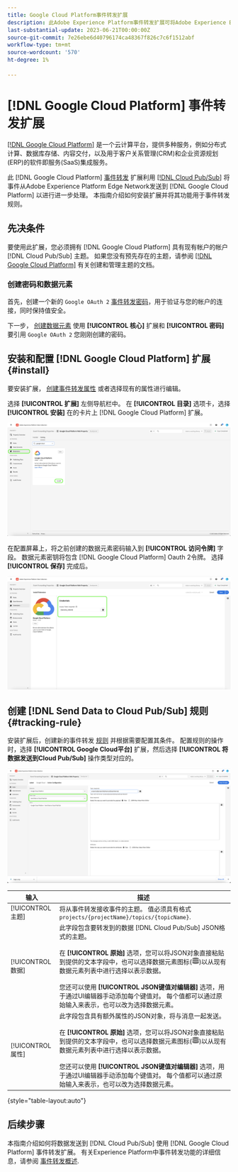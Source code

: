 ```yaml
---
title: Google Cloud Platform事件转发扩展
description: 此Adobe Experience Platform事件转发扩展可将Adobe Experience Edge Network事件发送到Google Cloud Platform。
last-substantial-update: 2023-06-21T00:00:00Z
source-git-commit: 7e26ebe6d40796174ca48367f826c7c6f1512abf
workflow-type: tm+mt
source-wordcount: '570'
ht-degree: 1%

---
```


# [!DNL Google Cloud Platform] 事件转发扩展

[[!DNL Google Cloud Platform]](https://cloud.google.com/) 是一个云计算平台，提供多种服务，例如分布式计算、数据库存储、内容交付，以及用于客户关系管理(CRM)和企业资源规划(ERP)的软件即服务(SaaS)集成服务。

此 [!DNL Google Cloud Platform] [事件转发](../../../ui/event-forwarding/overview.md) 扩展利用 [[!DNL Cloud Pub/Sub]](https://cloud.google.com/pubsub) 将事件从Adobe Experience Platform Edge Network发送到 [!DNL Google Cloud Platform] 以进行进一步处理。 本指南介绍如何安装扩展并将其功能用于事件转发规则。

## 先决条件

要使用此扩展，您必须拥有 [!DNL Google Cloud Platform] 具有现有帐户的帐户 [!DNL Cloud Pub/Sub] 主题。 如果您没有预先存在的主题，请参阅 [[!DNL Google Cloud Platform]](https://cloud.google.com/pubsub/docs/create-topic) 有关创建和管理主题的文档。

### 创建密码和数据元素

首先，创建一个新的 `Google OAuth 2` [事件转发密码](../../../ui/event-forwarding/secrets.md)，用于验证与您的帐户的连接，同时保持值安全。

下一步， [创建数据元素](../../../ui/managing-resources/data-elements.md#create-a-data-element) 使用 **[!UICONTROL 核心]** 扩展和 **[!UICONTROL 密码]** 要引用 `Google OAuth 2` 您刚刚创建的密码。

## 安装和配置 [!DNL Google Cloud Platform] 扩展 {#install}

要安装扩展， [创建事件转发属性](../../../ui/event-forwarding/overview.md#properties) 或者选择现有的属性进行编辑。

选择 **[!UICONTROL 扩展]** 左侧导航栏中。 在 **[!UICONTROL 目录]** 选项卡，选择 **[!UICONTROL 安装]** 在的卡片上 [!DNL Google Cloud Platform] 扩展。

![目录 [!DNL Google Cloud Platform] 扩展突出显示安装。](../../../images/extensions/server/google-cloud-platform/install-extension.png)

在配置屏幕上，将之前创建的数据元素密码输入到 **[!UICONTROL 访问令牌]** 字段。 数据元素密钥将包含 [!DNL Google Cloud Platform] Oauth 2令牌。 选择 **[!UICONTROL 保存]** 完成后。

![此 [!DNL Google Cloud Platform] 扩展配置页面。](../../../images/extensions/server/google-cloud-platform/configure-extension.png)

## 创建 [!DNL Send Data to Cloud Pub/Sub] 规则 {#tracking-rule}

安装扩展后，创建新的事件转发 [规则](../../../ui/managing-resources/rules.md) 并根据需要配置其条件。 配置规则的操作时，选择 **[!UICONTROL Google Cloud平台]** 扩展，然后选择 **[!UICONTROL 将数据发送到Cloud Pub/Sub]** 操作类型对应的。

![的操作配置视图 [!UICONTROL Google Cloud平台]，并突出显示操作和 [!UICONTROL 将数据发送到Cloud Pub/Sub].](../../../images/extensions/server/google-cloud-platform/event-action.png)

| 输入 | 描述 |
| --- | --- |
| [!UICONTROL 主题] | 将从事件转发接收事件的主题。 值必须具有格式 `projects/{projectName}/topics/{topicName}`. |
| [!UICONTROL 数据] | 此字段包含要转发到的数据 [!DNL Cloud Pub/Sub] JSON格式的主题。<br><br>在 **[!UICONTROL 原始]** 选项，您可以将JSON对象直接粘贴到提供的文本字段中，也可以选择数据元素图标(![数据集图标](../../../images/extensions/server/aws/data-element-icon.png))以从现有数据元素列表中进行选择以表示数据。<br><br>您还可以使用 **[!UICONTROL JSON键值对编辑器]** 选项，用于通过UI编辑器手动添加每个键值对。 每个值都可以通过原始输入来表示，也可以改为选择数据元素。 |
| [!UICONTROL 属性] | 此字段包含具有额外属性的JSON对象，将与消息一起发送。<br><br>在 **[!UICONTROL 原始]** 选项，您可以将JSON对象直接粘贴到提供的文本字段中，也可以选择数据元素图标(![数据集图标](../../../images/extensions/server/aws/data-element-icon.png))以从现有数据元素列表中进行选择以表示数据。<br><br>您还可以使用 **[!UICONTROL JSON键值对编辑器]** 选项，用于通过UI编辑器手动添加每个键值对。 每个值都可以通过原始输入来表示，也可以改为选择数据元素。 |

{style="table-layout:auto"}

## 后续步骤

本指南介绍如何将数据发送到 [!DNL Cloud Pub/Sub] 使用 [!DNL Google Cloud Platform] 事件转发扩展。 有关Experience Platform中事件转发功能的详细信息，请参阅 [事件转发概述](../../../ui/event-forwarding/overview.md).